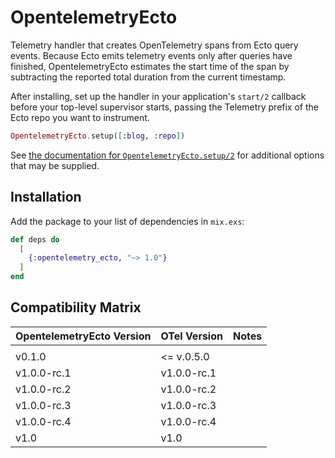 # OpentelemetryEcto

Telemetry handler that creates OpenTelemetry spans from Ecto query events. Because
Ecto emits telemetry events only after queries have finished, OpentelemetryEcto
estimates the start time of the span by subtracting the reported total duration
from the current timestamp.

After installing, set up the handler in your application's `start/2` callback before your
top-level supervisor starts, passing the Telemetry prefix of the Ecto repo you want to instrument.

```elixir
OpentelemetryEcto.setup([:blog, :repo])
```

See [the documentation for `OpentelemetryEcto.setup/2`](https://hexdocs.pm/opentelemetry_ecto/OpentelemetryEcto.html#setup/2) for additional options that
may be supplied.

## Installation

Add the package to your list of dependencies in `mix.exs`:

```elixir
def deps do
  [
    {:opentelemetry_ecto, "~> 1.0"}
  ]
end
```

## Compatibility Matrix

| OpentelemetryEcto Version | OTel Version | Notes |
| :------------------------ | :----------- | :---- |
|                           |              |       |
| v0.1.0                    | <= v.0.5.0   |       |
| v1.0.0-rc.1               | v1.0.0-rc.1  |       |
| v1.0.0-rc.2               | v1.0.0-rc.2  |       |
| v1.0.0-rc.3               | v1.0.0-rc.3  |       |
| v1.0.0-rc.4               | v1.0.0-rc.4  |       |
| v1.0                      | v1.0         |       |
